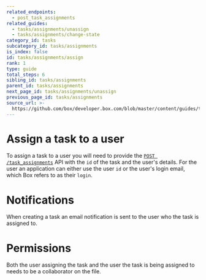 ```yaml
---
related_endpoints:
  - post_task_assignments
related_guides:
  - tasks/assignments/unassign
  - tasks/assignments/change-state
category_id: tasks
subcategory_id: tasks/assignments
is_index: false
id: tasks/assignments/assign
rank: 1
type: guide
total_steps: 6
sibling_id: tasks/assignments
parent_id: tasks/assignments
next_page_id: tasks/assignments/unassign
previous_page_id: tasks/assignments
source_url: >-
  https://github.com/box/developer.box.com/blob/master/content/guides/tasks/assignments/1-assign.md
---
```


# Assign a task to a user

To assign a task to a user you will need to provide the
[`POST /task_assignments`](e://post_task_assignments) API with the `id` of the
task and the user's details. For the user an application can either use the user
`id` or the user's login email, which Box refers to as their `login`.

<Samples id='post_task_assignments' >

</Samples>

<Message notice>

# Notifications

When creating a task an email notification is sent to the user who the task is
assigned to.

</Message>

<Message warning>

# Permissions

Both the user assigning the task and the user the task is being assigned to
needs to be a collaborator on the file.

</Message>

